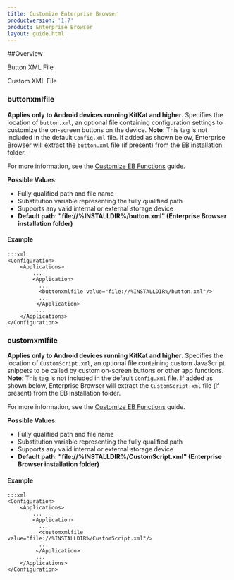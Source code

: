 ```yaml
---
title: Customize Enterprise Browser
productversion: '1.7'
product: Enterprise Browser
layout: guide.html
---
```

##Overview

Button XML File

Custom XML File

### buttonxmlfile
**Applies only to Android devices running KitKat and higher**. Specifies the location of `button.xml`, an optional file containing configuration settings to customize the on-screen buttons on the device.  **Note**: This tag is not included in the default `Config.xml` file. If added as shown below, Enterprise Browser will extract the `button.xml` file (if present) from the EB installation folder. 

For more information, see the [Customize EB Functions](../customize) guide.

**Possible Values**:

* Fully qualified path and file name
* Substitution variable representing the fully qualified path 
* Supports any valid internal or external storage device
* **Default path: "file://%INSTALLDIR%/button.xml" (Enterprise Browser installation folder)**

#### Example

	:::xml
	<Configuration>
		<Applications>
		    ...
		    <Application> 
		      ...
		      <buttonxmlfile value="file://%INSTALLDIR%/button.xml"/>
		      ...
		     </Application>
		     ...
		</Applications>
	</Configuration>


### customxmlfile
**Applies only to Android devices running KitKat and higher**. Specifies the location of `CustomScript.xml`, an optional file containing custom JavaScript snippets to be called by custom on-screen buttons or other app functions. **Note**: This tag is not included in the default `Config.xml` file. If added as shown below, Enterprise Browser will extract the `CustomScript.xml` file (if present) from the EB installation folder. 

For more information, see the [Customize EB Functions](../customize) guide. 

**Possible Values**:

* Fully qualified path and file name
* Substitution variable representing the fully qualified path 
* Supports any valid internal or external storage device
* **Default path: "file://%INSTALLDIR%/CustomScript.xml" (Enterprise Browser installation folder)**

#### Example

	:::xml
	<Configuration>
		<Applications>
		    ...
		    <Application> 
		      ...
		      <customxmlfile value="file://%INSTALLDIR%/CustomScript.xml"/>
		      ...
		     </Application>
		     ...
		</Applications>
	</Configuration>
